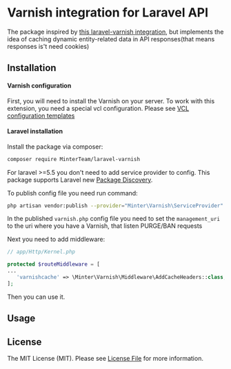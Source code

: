 # Varnish integration for Laravel API

The package inspired by [this laravel-varnish integration](https://github.com/spatie/laravel-varnish), but implements the idea of caching dynamic entity-related data in API responses(that means responses is't need cookies)

## Installation

#### Varnish configuration
First, you will need to install the Varnish on your server. To work with this extension, you need a special vcl configuration. Please see 
[VCL configuration templates](varnish-configuration-templates)

#### Laravel installation
Install the package via composer:
``` bash
composer require MinterTeam/laravel-varnish
```
For laravel >=5.5 you don't need to add service provider to config. This package supports Laravel new [Package Discovery](https://laravel.com/docs/5.5/packages#package-discovery).

To publish config file you need run command:
```bash
php artisan vendor:publish --provider="Minter\Varnish\ServiceProvider" --tag="config"
```
In the published `varnish.php` config file you need to set the `management_uri` to the uri where you have a Varnish, that listen PURGE/BAN requests

Next you need to add middleware:
```php
// app/Http/Kernel.php

protected $routeMiddleware = [
...
   'varnishcache' => \Minter\Varnish\Middleware\AddCacheHeaders::class,
];
```
Then you can use it.

## Usage



## License

The MIT License (MIT). Please see [License File](LICENSE.md) for more information.
